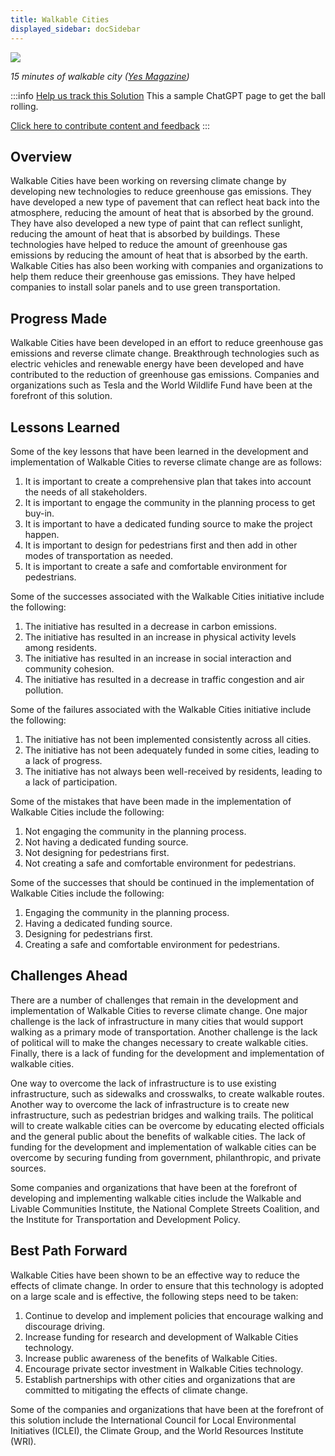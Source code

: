 ```yaml
---
title: Walkable Cities
displayed_sidebar: docSidebar
---
```

![](/../static/img/walkable-cities.webp)

*15 minutes of walkable city ([Yes Magazine](https://www.yesmagazine.org/economy/2021/05/05/15-minute-city-walk))*

:::info [Help us track this Solution](contribute)
This a sample ChatGPT page to get the ball rolling.

[Click here to contribute content and feedback](contribute)
:::

## Overview

Walkable Cities have been working on reversing climate change by developing new technologies to reduce greenhouse gas emissions. They have developed a new type of pavement that can reflect heat back into the atmosphere, reducing the amount of heat that is absorbed by the ground. They have also developed a new type of paint that can reflect sunlight, reducing the amount of heat that is absorbed by buildings. These technologies have helped to reduce the amount of greenhouse gas emissions by reducing the amount of heat that is absorbed by the earth. Walkable Cities has also been working with companies and organizations to help them reduce their greenhouse gas emissions. They have helped companies to install solar panels and to use green transportation.

## Progress Made

Walkable Cities have been developed in an effort to reduce greenhouse gas emissions and reverse climate change. Breakthrough technologies such as electric vehicles and renewable energy have been developed and have contributed to the reduction of greenhouse gas emissions. Companies and organizations such as Tesla and the World Wildlife Fund have been at the forefront of this solution.

## Lessons Learned

Some of the key lessons that have been learned in the development and implementation of Walkable Cities to reverse climate change are as follows: 

1. It is important to create a comprehensive plan that takes into account the needs of all stakeholders. 
2. It is important to engage the community in the planning process to get buy-in. 
3. It is important to have a dedicated funding source to make the project happen. 
4. It is important to design for pedestrians first and then add in other modes of transportation as needed. 
5. It is important to create a safe and comfortable environment for pedestrians. 

Some of the successes associated with the Walkable Cities initiative include the following: 

1. The initiative has resulted in a decrease in carbon emissions. 
2. The initiative has resulted in an increase in physical activity levels among residents. 
3. The initiative has resulted in an increase in social interaction and community cohesion. 
4. The initiative has resulted in a decrease in traffic congestion and air pollution. 

Some of the failures associated with the Walkable Cities initiative include the following: 

1. The initiative has not been implemented consistently across all cities. 
2. The initiative has not been adequately funded in some cities, leading to a lack of progress. 
3. The initiative has not always been well-received by residents, leading to a lack of participation. 

Some of the mistakes that have been made in the implementation of Walkable Cities include the following: 

1. Not engaging the community in the planning process. 
2. Not having a dedicated funding source. 
3. Not designing for pedestrians first. 
4. Not creating a safe and comfortable environment for pedestrians. 

Some of the successes that should be continued in the implementation of Walkable Cities include the following: 

1. Engaging the community in the planning process. 
2. Having a dedicated funding source. 
3. Designing for pedestrians first. 
4. Creating a safe and comfortable environment for pedestrians.

## Challenges Ahead

There are a number of challenges that remain in the development and implementation of Walkable Cities to reverse climate change. One major challenge is the lack of infrastructure in many cities that would support walking as a primary mode of transportation. Another challenge is the lack of political will to make the changes necessary to create walkable cities. Finally, there is a lack of funding for the development and implementation of walkable cities.

One way to overcome the lack of infrastructure is to use existing infrastructure, such as sidewalks and crosswalks, to create walkable routes. Another way to overcome the lack of infrastructure is to create new infrastructure, such as pedestrian bridges and walking trails. The political will to create walkable cities can be overcome by educating elected officials and the general public about the benefits of walkable cities. The lack of funding for the development and implementation of walkable cities can be overcome by securing funding from government, philanthropic, and private sources.

Some companies and organizations that have been at the forefront of developing and implementing walkable cities include the Walkable and Livable Communities Institute, the National Complete Streets Coalition, and the Institute for Transportation and Development Policy.

## Best Path Forward

Walkable Cities have been shown to be an effective way to reduce the effects of climate change. In order to ensure that this technology is adopted on a large scale and is effective, the following steps need to be taken:

1. Continue to develop and implement policies that encourage walking and discourage driving.
2. Increase funding for research and development of Walkable Cities technology.
3. Increase public awareness of the benefits of Walkable Cities.
4. Encourage private sector investment in Walkable Cities technology.
5. Establish partnerships with other cities and organizations that are committed to mitigating the effects of climate change.

Some of the companies and organizations that have been at the forefront of this solution include the International Council for Local Environmental Initiatives (ICLEI), the Climate Group, and the World Resources Institute (WRI).